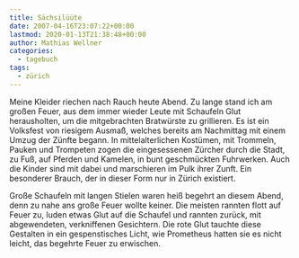 ```yaml
---
title: Sächsilüüte
date: 2007-04-16T23:07:22+00:00
lastmod: 2020-01-13T21:38:48+00:00
author: Mathias Wellner
categories:
  - tagebuch
tags:
  - zürich
---
```

Meine Kleider riechen nach Rauch heute Abend. Zu lange stand ich am großen Feuer, aus dem immer wieder Leute mit Schaufeln Glut herausholten, um die mitgebrachten Bratwürste zu grillieren. Es ist ein Volksfest von riesigem Ausmaß, welches bereits am Nachmittag mit einem Umzug der Zünfte begann. In mittelalterlichen Kostümen, mit Trommeln, Pauken und Trompeten zogen die eingesessenen Zürcher durch die Stadt, zu Fuß, auf Pferden und Kamelen, in bunt geschmückten Fuhrwerken. Auch die Kinder sind mit dabei und marschieren im Pulk ihrer Zunft. Ein besonderer Brauch, der in dieser Form nur in Zürich existiert.
<!--more-->

Große Schaufeln mit langen Stielen waren heiß begehrt an diesem Abend, denn zu nahe ans große Feuer wollte keiner. Die meisten rannten flott auf Feuer zu, luden etwas Glut auf die Schaufel und rannten zurück, mit abgewendeten, verkniffenen Gesichtern. Die rote Glut tauchte diese Gestalten in ein gespenstisches Licht, wie Prometheus hatten sie es nicht leicht, das begehrte Feuer zu erwischen.